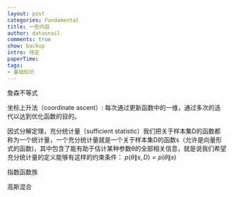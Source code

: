 ```yaml
---
layout: post
categories: Fundamental
title: 一些内容
author: datasnail
comments: true
show: backup
intro: 待定
paperTime:
tags:
- 基础知识
---
```


詹森不等式

坐标上升法（coordinate ascent）:
每次通过更新函数中的一维，通过多次的迭代以达到优化函数的目的。


因式分解定理，充分统计量（sufficient statistic）我们把关于样本集D的函数都称为一个统计量，一个充分统计量就是一个关于样本集D的函数s（允许是向量形式的函数)，其中包含了能有助于估计某种参数θ的全部相关信息，就是说我们希望充分统计量的定义能够有这样的约束条件： $p(\theta \|s,D)=p(\theta \|s)$

指数函数族

高斯混合